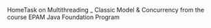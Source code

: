 HomeTask on Multithreading _ Classic Model & Concurrency from the course EPAM Java Foundation Program